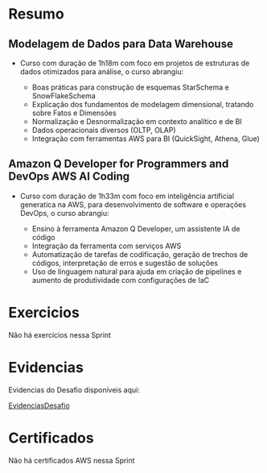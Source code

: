 
# Resumo

## Modelagem de Dados para Data Warehouse

- Curso com duração de 1h18m com foco em projetos de estruturas de dados otimizados para análise, o curso abrangiu:

  - Boas práticas para construção de esquemas StarSchema e SnowFlakeSchema
  - Explicação dos fundamentos de modelagem dimensional, tratando sobre Fatos e Dimensões
  - Normalização e Desnormalização em contexto analítico e de BI
  - Dados operacionais diversos (OLTP, OLAP)
  - Integração com ferramentas AWS para BI (QuickSight, Athena, Glue)

## Amazon Q Developer for Programmers and DevOps AWS AI Coding

- Curso com duração de 1h33m com foco em inteligência artificial generatica na AWS, para desenvolvimento de software e operações DevOps, o curso abrangiu:

  - Ensino à ferramenta Amazon Q Developer, um assistente IA de código
  - Integração da ferramenta com serviços AWS
  - Automatização de tarefas de codificação, geração de trechos de códigos, interpretação de erros e sugestão de soluções
  - Uso de linguagem natural para ajuda em criação de pipelines e aumento de  produtividade com configurações de IaC

# Exercicios

Não há exercícios nessa Sprint

# Evidencias

Evidencias do Desafio disponíveis aqui:

[EvidenciasDesafio](./Evidencias/Desafio/)

# Certificados

Não há certificados AWS nessa Sprint
